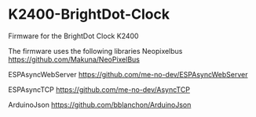 # K2400-BrightDot-Clock
Firmware for the BrightDot Clock K2400

The firmware uses the following libraries
Neopixelbus
https://github.com/Makuna/NeoPixelBus

ESPAsyncWebServer
https://github.com/me-no-dev/ESPAsyncWebServer

ESPAsyncTCP
https://github.com/me-no-dev/AsyncTCP

ArduinoJson
https://github.com/bblanchon/ArduinoJson

